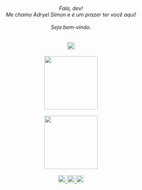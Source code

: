 <div align="center"><h6><br><br>
 <br>Fala, dev! 
<br>Me chamo Adryel Simon e é um prazer ter você aqui! 
 <br><br> Seja bem-vindo.<br></h6>
 </div>
 
 <div align="center"> 
 <a href="https://linkedin.com/in/adryelsimon" target="_blank"> 
  <img height="21em" src="https://img.shields.io/badge/LinkedIn-0077B5?style=for-the-badge&logo=linkedin&logoColor=white"/><br>
</div><br>

  <div align="center">
  <a href="https://github.com/alchmistt">
  <img height="144em" src="https://github-readme-stats.vercel.app/api?username=alchmistt&show_icons=true&theme=dracula&include_all_commits=true&count_private=true"/><br><br>
  <img height="144em" src="https://github-readme-stats.vercel.app/api/top-langs/?username=alchmistt&layout=compact&langs_count=7&theme=dracula"/>
  </div>
  <br>
      
 <div align="center"> 
 <a href="https://github.com/alchemist-developer"> <img height=21em src="https://img.shields.io/badge/HTML5-E34F26?style=for-the-badge&logo=html5&logoColor=white"/>
 <a href="https://github.com/alchemist-developer"> <img height=21em src="https://img.shields.io/badge/CSS3-1572B6?style=for-the-badge&logo=css3&logoColor=white"/>
 <a href="https://github.com/alchemist-developer"> <img height=21em src="https://img.shields.io/badge/JavaScript-F7DF1E?style=for-the-badge&logo=javascript&logoColor=black"/>
 <br>
 <br>
 </div> 
